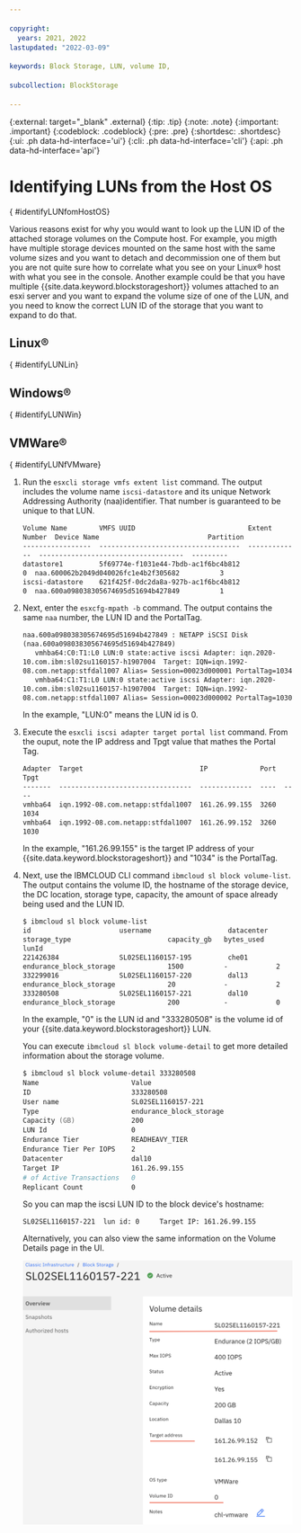 ```yaml
---

copyright:
  years: 2021, 2022
lastupdated: "2022-03-09"

keywords: Block Storage, LUN, volume ID,

subcollection: BlockStorage

---
```

{:external: target="_blank" .external}
{:tip: .tip}
{:note: .note}
{:important: .important}
{:codeblock: .codeblock}
{:pre: .pre}
{:shortdesc: .shortdesc}
{:ui: .ph data-hd-interface='ui'}
{:cli: .ph data-hd-interface='cli'}
{:api: .ph data-hd-interface='api'}


# Identifying LUNs from the Host OS
{ #identifyLUNfomHostOS}

Various reasons exist for why you would want to look up the LUN ID of the attached storage volumes on the Compute host. For example, you migth have multiple storage devices mounted on the same host with the same volume sizes and you want to detach and decommission one of them but you are not quite sure how to correlate what you see on your Linux&reg; host with what you see in the console. Another example could be that you have multiple {{site.data.keyword.blockstorageshort}} volumes attached to an esxi server and you want to expand the volume size of one of the LUN, and you need to know the correct LUN ID of the storage that you want to expand to do that.

## Linux&reg;
{ #identifyLUNLin}


## Windows&reg;
{ #identifyLUNWin}


## VMWare&reg;
{ #identifyLUNfVMware}

1. Run the `esxcli storage vmfs extent list` command. The output includes the volume name `iscsi-datastore` and its unique Network Addressing Authority (naa)identifier. That number is guaranteed to be unique to that LUN.

   ```text
   Volume Name        VMFS UUID                            Extent Number  Device Name                           Partition
   -----------------  -----------------------------------  -------------  ------------------------------------  ---------
   datastore1         5f69774e-f1031e44-7bdb-ac1f6bc4b812              0  naa.600062b2049d040026fc1e4b2f305682          3
   iscsi-datastore    621f425f-0dc2da8a-927b-ac1f6bc4b812              0  naa.600a098038305674695d51694b427849          1
   ```

2. Next, enter the `esxcfg-mpath -b` command. The output contains the same `naa` number, the LUN ID and the PortalTag.

   ```text
   naa.600a098038305674695d51694b427849 : NETAPP iSCSI Disk (naa.600a098038305674695d51694b427849)
      vmhba64:C0:T1:L0 LUN:0 state:active iscsi Adapter: iqn.2020-10.com.ibm:sl02su1160157-h1907004  Target: IQN=iqn.1992-08.com.netapp:stfdal1007 Alias= Session=00023d000001 PortalTag=1034
      vmhba64:C1:T1:L0 LUN:0 state:active iscsi Adapter: iqn.2020-10.com.ibm:sl02su1160157-h1907004  Target: IQN=iqn.1992-08.com.netapp:stfdal1007 Alias= Session=00023d000002 PortalTag=1030
   ```   
   
   In the example, "LUN:0" means the LUN id is 0. 

3. Execute the `esxcli iscsi adapter target portal list` command. From the ouput, note the IP address and Tpgt value that mathes the Portal Tag.

   ```text
   Adapter  Target                             IP             Port  Tpgt
   -------  ---------------------------------  -------------  ----  ----
   vmhba64  iqn.1992-08.com.netapp:stfdal1007  161.26.99.155  3260  1034
   vmhba64  iqn.1992-08.com.netapp:stfdal1007  161.26.99.152  3260  1030
   ```

   In the example, "161.26.99.155" is the target IP address of your {{site.data.keyword.blockstorageshort}} and "1034" is the PortalTag.

4. Next, use the IBMCLOUD CLI command `ibmcloud sl block volume-list`. The output contains the volume ID, the hostname of the storage device, the DC location, storage type, capacity, the amount of space already being used and the LUN ID.

   ```text 
   $ ibmcloud sl block volume-list
   id                      username                   datacenter   storage_type                        capacity_gb   bytes_used   lunId   
   221426384               SL02SEL1160157-195         che01        endurance_block_storage             1500          -            2    
   332299016               SL02SEL1160157-220         dal13        endurance_block_storage             20            -            2   
   333280508               SL02SEL1160157-221         dal10        endurance_block_storage             200           -            0  
   ```

   In the example, "0" is the LUN id and "333280508" is the volume id of your {{site.data.keyword.blockstorageshort}} LUN.

   You can execute `ibmcloud sl block volume-detail` to get more detailed information about the storage volume.

   ```zsh
   $ ibmcloud sl block volume-detail 333280508
   Name                       Value
   ID                         333280508
   User name                  SL02SEL1160157-221
   Type                       endurance_block_storage
   Capacity (GB)              200
   LUN Id                     0
   Endurance Tier             READHEAVY_TIER
   Endurance Tier Per IOPS    2
   Datacenter                 dal10
   Target IP                  161.26.99.155
   # of Active Transactions   0
   Replicant Count            0
   ```

   So you can map the iscsi LUN ID to the block device's hostname:

   ```text
   SL02SEL1160157-221  lun id: 0     Target IP: 161.26.99.155
   ```
   
   Alternatively, you can also view the same information on the Volume Details page in the UI. 

   ![The Volume Details page in the Console provides detailed information about the LUN.](images/vmwareLUNID.png "Block Storage Volume Details in the Console.")




